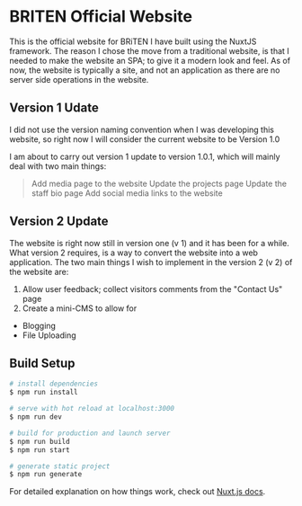 # BRITEN Official Website
This is the official website for BRiTEN I have built using the NuxtJS framework. The reason I chose the move from a traditional website, is that I needed to make the website an SPA; to give it a modern look and feel. As of now, the website is typically a site, and not an application as there are no server side operations in the website.

## Version 1 Udate
I did not use the version naming convention when I was developing this website, so right now I will consider the current website to be Version 1.0

I am about to carry out version 1 update to version 1.0.1, which will mainly deal with two main things:
> Add media page to the website
> Update the projects page
> Update the staff bio page
> Add social media links to the website


## Version 2 Update
The website is right now still in version one (v 1) and it has  been for a while. What version 2 requires, is a way to convert the website into a web application. The two main things I wish to implement in the version 2 (v 2) of the website are:
1.  Allow user feedback; collect visitors comments from the "Contact Us" page
2.  Create a mini-CMS to allow for 
  * Blogging
  * File Uploading

## Build Setup

``` bash
# install dependencies
$ npm run install

# serve with hot reload at localhost:3000
$ npm run dev

# build for production and launch server
$ npm run build
$ npm run start

# generate static project
$ npm run generate
```

For detailed explanation on how things work, check out [Nuxt.js docs](https://nuxtjs.org).
